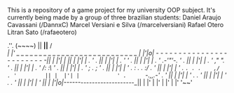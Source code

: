 This is a repository of a game project for my university OOP subject.
It's currently being made by a group of three brazilian students:
Daniel Araujo Cavassani (/DannxC)
Marcel Versiani e Silva (/marcelversiani)
Rafael Otero Litran Sato (/rafaeotero)

  .''.
 (~~~~)
   ||
 __||__
/______\
  |  |' _ _ _ _ _ _ _ _ _ _ _ _ _ _ _ _ _ _ _ _ _ _ _ _ _ _ _
  |  |'|o| - - - - - - - - - - - - - - - - - - - - - - - - -||
  |  |'| |                                                  ||
  |  |'| |                      . ' .                       ||
  |  |'| |                  . '       ' .                   ||
  |  |'| |              . '    .-'"'-.    ' .               ||
  |  |'| |          . '      ,"       ".      ' .           ||
  |  |'| |      . '        /:           :\        ' .       ||
  |  |'| |  . '            ;  .          ;            ' .   ||
  |  |'| |    ' .          \: . .       :/          . '     ||
  |  |'| |        ' .        `. . .    ,/       . '         ||
  |  |'| |            ' .      `-.,,.-'     . '             ||
  |  |'| |                ' .           . '                 ||
  |  |'| |                    ' .   . '                     ||
  |  |'| |                        '                         ||
  |  |'|o|-_-_-_-_-_-_-_-_-_-_-_-_-_-_-_-_-_-_-_-_-_-_-_-_-_||
  |  |'
  |  |'
  |  |'
  |  |'
  '~~'